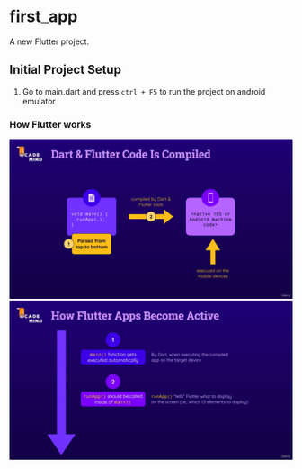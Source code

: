 # first_app

A new Flutter project.

## Initial Project Setup
1. Go to main.dart and press `ctrl + F5` to run the project on android emulator

### How Flutter works
<img src="https://github.com/siamislam1603/first_app/blob/main/android/assets/tutorials/compilation-1.png">
<img src="https://github.com/siamislam1603/first_app/blob/main/android/assets/tutorials/compilation-2.png">